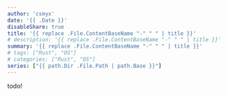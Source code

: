```yaml
---
author: 'csmyx'
date: '{{ .Date }}'
disableShare: true
title: '{{ replace .File.ContentBaseName "-" " " | title }}'
# description: '{{ replace .File.ContentBaseName "-" " " | title }}'
summary: '{{ replace .File.ContentBaseName "-" " " | title }}'
# tags: ["Rust", "OS"]
# categories: ["Rust", "OS"]
series: ["{{ path.Dir .File.Path | path.Base }}"]
---
```

todo!